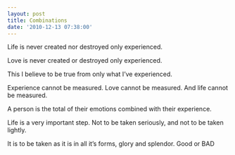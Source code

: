 ```yaml
---
layout: post
title: Combinations
date: '2010-12-13 07:38:00'
---
```


Life is never created
nor destroyed
only experienced.

Love is never created
or destroyed
only experienced.

This I believe to be true
from only what I’ve experienced.

Experience cannot be measured.
Love cannot be measured.
And life cannot be measured.

A person is the total of
their emotions combined with
their experience.

Life is a very important step.
Not to be taken seriously, and
not to be taken lightly.

It is to be taken as it is
in all it’s forms, glory and splendor.
Good or BAD
